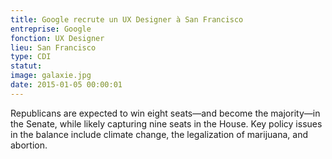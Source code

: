 ```yaml
---
title: Google recrute un UX Designer à San Francisco
entreprise: Google
fonction: UX Designer
lieu: San Francisco
type: CDI
statut:
image: galaxie.jpg
date: 2015-01-05 00:00:01
---
```

Republicans are expected to win eight seats—and become the majority—in the Senate, while likely capturing nine seats in the House. Key policy issues in the balance include climate change, the legalization of marijuana, and abortion. 